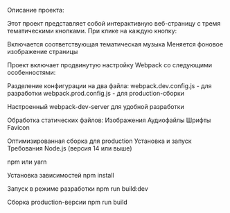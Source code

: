 Описание проекта:

Этот проект представляет собой интерактивную веб-страницу с тремя тематическими кнопками. При клике на каждую кнопку:

Включается соответствующая тематическая музыка
Меняется фоновое изображение страницы

Проект включает продвинутую настройку Webpack со следующими особенностями:

Разделение конфигурации на два файла:
webpack.dev.config.js - для разработки
webpack.prod.config.js - для production-сборки

Настроенный webpack-dev-server для удобной разработки

Обработка статических файлов:
Изображения
Аудиофайлы
Шрифты
Favicon

Оптимизированная сборка для production
Установка и запуск
Требования
Node.js (версия 14 или выше)

npm или yarn

Установка зависимостей
npm install

Запуск в режиме разработки
npm run build:dev

Сборка production-версии
npm run build
